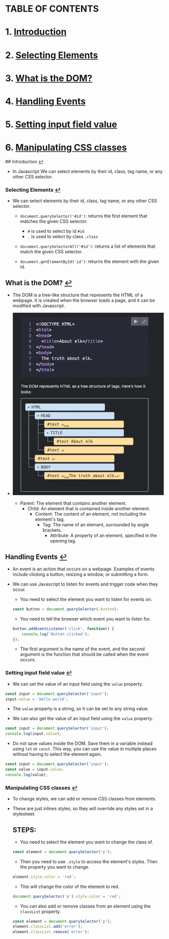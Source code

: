 #  TABLE OF CONTENTS


#  1. [Introduction](#introduction)
#  2. [Selecting Elements](#selecting-elements-by-id)
#  3. [What is the DOM?](#what-is-the-dom)
#  4. [Handling Events](#handling-events)
#  5. [Setting input field value](#setting-input-field-value)
#  6. [Manipulating CSS classes](#manipulating-css-classes)



## Introduction <a name="introduction"></a> [↩](#toc)
- In Javascript We can select elements by their id, class, tag name, or any other CSS selector.

### Selecting Elements <a name="selecting-elements-by-id"></a> [↩](#toc)
- We can select elements by their id, class, tag name, or any other CSS selector.
    - `document.querySelector('#id')`: returns the first element that matches the given CSS selector.
        - `#` is used to select by id ```#id```
        - `.` is used to select by class ```.class```

    - `document.querySelectorAll('#id')`: returns a list of elements that match the given CSS selector.

    - `document.getElementById('id')`: returns the element with the given id.

## What is the DOM? <a name="what-is-the-dom"></a> [↩](#toc)
- The DOM is a tree-like structure that represents the HTML of a webpage. It is created when the browser loads a page, and it can be modified with Javascript.

- ![DOM](./references/images/dom.png)

    - Parent: The element that contains another element. 
        - Child: An element that is contained inside another element.
            - Content: The content of an element, not including the element's tag.
                - Tag: The name of an element, surrounded by angle brackets.
                    - Attribute: A property of an element, specified in the opening tag.


## Handling Events <a name="handling-events"></a> [↩](#toc)
- An event is an action that occurs on a webpage. Examples of events include clicking a button, resizing a window, or submitting a form.

- We can use Javascript to listen for events and trigger code when they occur.
    - You need to select the element you want to listen for events on.

    ```javascript
    const button = document.querySelector(.button);
    ```

    - You need to tell the browser which event you want to listen for.

    ```javascript
    button.addEventListener('click', function() {
        console.log('Button clicked');
    });
    ```

    - The first argument is the name of the event, and the second argument is the function that should be called when the event occurs.


### Setting input field value <a name="setting-input-field-value"></a> [↩](#toc)

- We can set the value of an input field using the `value` property.

```javascript
const input = document.querySelector('input');
input.value = 'Hello world';
```
- The `value` property is a string, so it can be set to any string value.

- We can also get the value of an input field using the `value` property.

```javascript
const input = document.querySelector('input');
console.log(input.value);
```

- Do not save values inside the DOM. Save them in a variable instead using `let` or `const`. This way, you can use the value in multiple places without having to select the element again.

```javascript
const input = document.querySelector('input');
const value = input.value;
console.log(value);
```

### Manipulating CSS classes <a name="manipulating-css-classes"></a> [↩](#toc)

- To change styles, we can add or remove CSS classes from elements.
- These are just inlines styles, so they will override any styles set in a stylesheet.
    ## STEPS:
    - You need to select the element you want to change the class of.

    ```javascript
    const element = document.querySelector('p');
    ```

    - Then you need to use ```.style``` to access the element's styles. Then the property you want to change.

    ```javascript
    element.style.color = 'red';
    ```

    - This will change the color of the element to red.
    ```javascript
    document.querySelector('p').style.color = 'red';
    ```

    - You can also add or remove classes from an element using the `classList` property.

    ```javascript
    const element = document.querySelector('p');
    element.classList.add('error');
    element.classList.remove('error');
    ```


